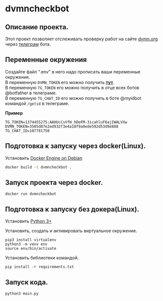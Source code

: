 # dvmncheckbot 

## Описание проекта.   
Этот проект позволяет отслеживать проверку работ на сайте [dvmn.org](dvmn.org) через [телеграм](https://telegram.org/) бота.    

## Переменные окружения 

Создайте файл ".env" в него надо прописать ваши переменные окружения.   
В переменную `DVMN_TOKEN` его можно получить [**тут**](https://dvmn.org/api/docs/).   
В переменную `TG_TOKEN` его можно получить в отце всех ботов @botfather в телеграме.    
В переменную `TG_CHAT_ID` его можно получить в боте @myidbot командой `/getid` в телеграме.
    
**Пример**  
```
TG_TOKEN=1374455275:AAHUcCsVfH_hDeFM-3icahluF6ajIWALVXw
DVMN_TOKEN=3505d87e2ed932f3e4a18f9a9ede592d53d9e888
TG_CHAT_ID=107781750
```


## Подготовка к запуску через docker(Linux).
Установить [Docker Engine on Debian](https://docs.docker.com/engine/install/debian/)

```bash
docker build -t dvmncheckbot .
```

## Запуск проекта через docker.  
```
docker run dvmncheckbot
```

## Подготовка к запуску без докера(Linux).  
Установить [Python 3+](https://www.python.org/downloads/)     

Установить, создать и активировать виртуальное окружение.
```
pip3 install virtualenv
python3 -m venv env
source env/bin/activate
```
Установить библиотеки командой.  
```
pip install -r requirements.txt  
```
    
## Запуск кода.  
```
python3 main.py
```
